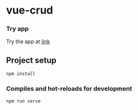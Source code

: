 # vue-crud

### Try app 

Try the app at [link](vue-crud-app-1d717.firebaseapp.com)

## Project setup
```
npm install
```

### Compiles and hot-reloads for development
```
npm run serve
```

